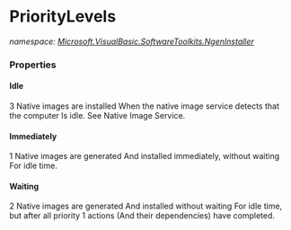 ﻿# PriorityLevels
_namespace: [Microsoft.VisualBasic.SoftwareToolkits.NgenInstaller](./index.md)_






### Properties

#### Idle
3 Native images are installed When the native image service detects that the computer Is idle. See Native Image Service.
#### Immediately
1 Native images are generated And installed immediately, without waiting For idle time.
#### Waiting
2 Native images are generated And installed without waiting For idle time, but after all priority 1 actions (And their dependencies) have completed.
